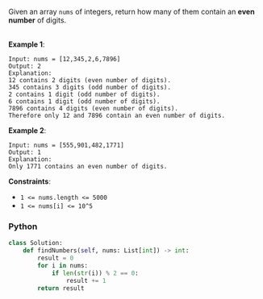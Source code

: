 Given an array `nums` of integers, return how many of them contain an **even number** of digits.<br><br>
 

**Example 1**:<br>
```
Input: nums = [12,345,2,6,7896]
Output: 2
Explanation: 
12 contains 2 digits (even number of digits). 
345 contains 3 digits (odd number of digits). 
2 contains 1 digit (odd number of digits). 
6 contains 1 digit (odd number of digits). 
7896 contains 4 digits (even number of digits). 
Therefore only 12 and 7896 contain an even number of digits.
```
**Example 2**:<br>
```
Input: nums = [555,901,482,1771]
Output: 1 
Explanation: 
Only 1771 contains an even number of digits.
```
**Constraints**:<br>
* `1 <= nums.length <= 5000`<br>
* `1 <= nums[i] <= 10^5`<br>


### Python
```python
class Solution:
    def findNumbers(self, nums: List[int]) -> int:
        result = 0
        for i in nums:
            if len(str(i)) % 2 == 0:
                result += 1 
        return result
```
